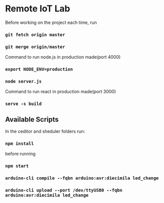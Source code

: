 # Remote IoT Lab

Before working on the project each time, run

### `git fetch origin master`
### `git merge origin/master`

Command to run node.js in production made(port 4000)
### `export NODE_ENV=production`
### `node server.js`

Command to run react in production made(port 3000)
### `serve -s build`

## Available Scripts

In the ceditor and sheduler folders run:

### `npm install`

before running

### `npm start`

### `arduino-cli compile --fqbn arduino:avr:diecimila led_change`

### `arduino-cli upload --port /dev/ttyUSB0 --fqbn arduino:avr:diecimila led_change`
